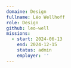 ```yaml
---
domaine: Design
fullname: Léo Wellhoff
role: Design
github: leo-well
missions:
  - start: 2024-06-13
    end: 2024-12-15
    status: admin
    employer: ''
---
```

